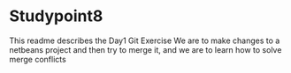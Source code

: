 # Studypoint8

This readme describes the Day1 Git Exercise
We are to make changes to a netbeans project and then try to merge it, and we are to learn how to solve merge conflicts
